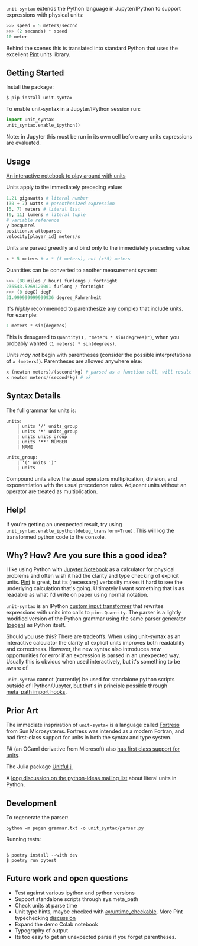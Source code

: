 `unit-syntax` extends the Python language in Jupyter/IPython to support expressions with physical units:

```python
>>> speed = 5 meters/second
>>> (2 seconds) * speed
10 meter
```

Behind the scenes this is translated into standard Python that uses the excellent [Pint](https://pint.readthedocs.io/) units library.

## Getting Started

Install the package:

```shell
$ pip install unit-syntax
```

To enable unit-syntax in a Jupyter/IPython session run:

```python
import unit_syntax
unit_syntax.enable_ipython()
```

Note: in Jupyter this must be run in its own cell before any units expressions are evaluated.

## Usage

[An interactive notebook to play around with units](https://colab.research.google.com/drive/1PInyLGZHnUzEuUVgMsLrUUNdCurXK7v1#scrollTo=JszzXmATY0TV)

Units apply to the immediately preceding value:

```python
1.21 gigawatts # literal number
(30 + 7) watts # parenthesized expression
[5, 7] meters # literal list
(9, 11) lumens # literal tuple
# variable reference
y becquerel
position.x attoparsec
velocity[player_id] meters/s
```

Units are parsed greedily and bind only to the immediately preceding value:

```python
x * 5 meters # x * (5 meters), not (x*5) meters
```

Quantities can be converted to another measurement system:

```python
>>> (88 miles / hour) furlongs / fortnight
236543.5269120001 furlong / fortnight
>>> (0 degC) degF
31.999999999999936 degree_Fahrenheit
```

It's _highly_ recommended to parenthesize any complex that include units. For example:

```python
1 meters * sin(degrees)
```

This is desugared to `Quantity(1, "meters * sin(degrees)")`, when you probably wanted `(1 meters) * sin(degrees)`.

Units _may not_ begin with parentheses (consider the possible
interpretations of `x (meters)`). Parentheses are allowed anywhere else:

```python
x (newton meters)/(second*kg) # parsed as a function call, will result in a runtime error
x newton meters/(second*kg) # ok
```

## Syntax Details

The full grammar for units is:

```
units:
    | units '/' units_group
    | units '*' units_group
    | units units_group
    | units '**' NUMBER
    | NAME

units_group:
    | '(' units ')'
    | units
```

Compound units allow the usual operators multiplication, division, and exponentiation with the usual precedence rules. Adjacent units without an operator are treated as multiplication.

## Help!

If you're getting an unexpected result, try using `unit_syntax.enable_ipython(debug_transform=True)`. This will log the transformed python code to the console.

## Why? How? Are you sure this a good idea?

I like using Python with [Jupyter Notebook](https://jupyter.org/) as a calculator for physical problems and often wish it had the clarity and type checking of explicit units. [Pint](https://pint.readthedocs.io/) is great, but its (necessary) verbosity makes it hard to see the underlying calculation that's going. Ultimately I want something that is as readable as what I'd write on paper using normal notation.

`unit-syntax` is an IPython [custom input transformer](https://ipython.readthedocs.io/en/stable/config/inputtransforms.html) that rewrites expressions with units into calls to `pint.Quantity`. The parser is a lightly modified version of the Python grammar using the same parser generator ([pegen](https://github.com/we-like-parsers/pegen)) as Python itself.

Should you use this? There are tradeoffs. When using unit-syntax as an interactive calculator the clarity of explicit units improves both readability and correctness. However, the new syntax also introduces _new_ opportunities for error if an expression is parsed in an unexpected way. Usually this is obvious when used interactively, but it's something to be aware of.

`unit-syntax` cannot (currently) be used for standalone python scripts outside of IPython/Jupyter, but that's in principle possible through [meta_path import hooks](https://docs.python.org/3/reference/import.html#the-meta-path).

## Prior Art

The immediate inspriration of `unit-syntax` is a language called [Fortress](https://citeseerx.ist.psu.edu/viewdoc/download?doi=10.1.1.180.6323&rep=rep1&type=pdf) from Sun Microsystems. Fortress was intended as a modern Fortran, and had first-class support for units in both the syntax and type system.

F# (an OCaml derivative from Microsoft) also [has first class support for units](https://en.wikibooks.org/wiki/F_Sharp_Programming/Units_of_Measure).

The Julia package [Unitful.jl](http://painterqubits.github.io/Unitful.jl/stable/)

A [long discussion on the python-ideas mailing list](https://lwn.net/Articles/900739/) about literal units in Python.

## Development

To regenerate the parser:

`python -m pegen grammar.txt -o unit_syntax/parser.py`

Running tests:

```

$ poetry install --with dev
$ poetry run pytest

```

## Future work and open questions

- Test against various ipython and python versions
- Support standalone scripts through sys.meta_path
- Check units at parse time
- Unit type hints, maybe checked with [@runtime_checkable](https://docs.python.org/3/library/typing.html#typing.runtime_checkable). More Pint typechecking [discussion](https://github.com/hgrecco/pint/issues/1166)
- Expand the demo Colab notebook
- Typography of output
- Its too easy to get an unexpected parse if you forget parentheses.

```

```
